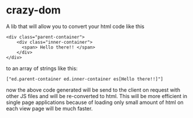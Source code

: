 crazy-dom
=========

A lib that will allow you to convert your html code like this 

````
<div class="parent-container">    
    <div class="inner-container">  
      <span> Hello there!! </span>
    </div>  
</div>
````

to an array of strings like this:

````
["ed.parent-container ed.inner-container es[Hello there!!]"]
````

now the above code generated will be send to the client on request with other JS files and will be re-converted to html. This will be more efficient in single page applications because of loading only small amount of html on each view page will be much faster.
 
 
